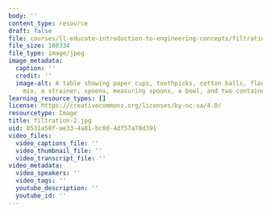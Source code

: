```yaml
---
body: ''
content_type: resource
draft: false
file: courses/ll-educate-introduction-to-engineering-concepts/filtration-2.jpg
file_size: 188334
file_type: image/jpeg
image_metadata:
  caption: ''
  credit: ''
  image-alt: A table showing paper cups, toothpicks, cotton balls, flour, potting
    mix, a strainer, spoons, measuring spoons, a bowl, and two containers of powders.
learning_resource_types: []
license: https://creativecommons.org/licenses/by-nc-sa/4.0/
resourcetype: Image
title: filtration-2.jpg
uid: 8531a58f-ae33-4a81-bc0d-4df57a78d391
video_files:
  video_captions_file: ''
  video_thumbnail_file: ''
  video_transcript_file: ''
video_metadata:
  video_speakers: ''
  video_tags: ''
  youtube_description: ''
  youtube_id: ''
---
```

